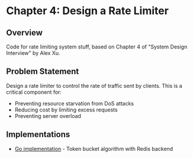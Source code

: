 # Chapter 4: Design a Rate Limiter

## Overview

Code for rate limiting system stuff, based on Chapter 4 of "System Design Interview" by Alex Xu.

## Problem Statement

Design a rate limiter to control the rate of traffic sent by clients. This is a critical component for:
- Preventing resource starvation from DoS attacks
- Reducing cost by limiting excess requests
- Preventing server overload

## Implementations

- [Go implementation](golang/README.md) - Token bucket algorithm with Redis backend
